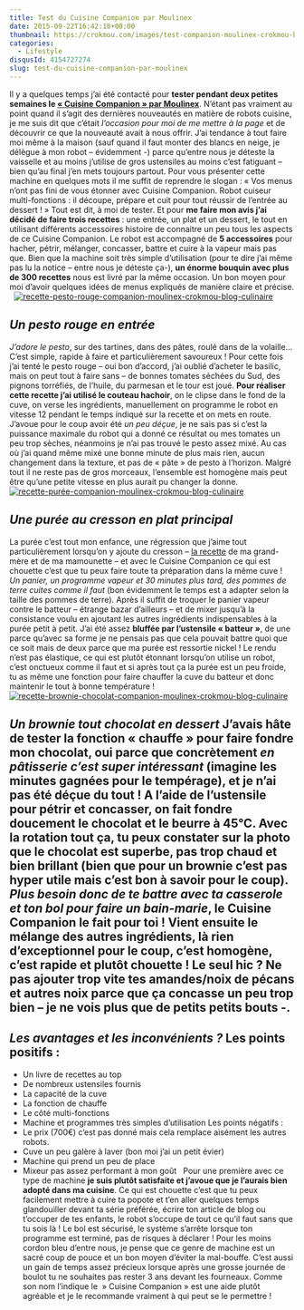 ```yaml
---
title: Test du Cuisine Companion par Moulinex
date: 2015-09-22T16:42:18+00:00
thumbnail: https://crokmou.com/images/test-companion-moulinex-crokmou-blog-culinaire1.jpg
categories:
  - Lifestyle
disqusId: 4154727274
slug: test-du-cuisine-companion-par-moulinex
---
```


Il y a quelques temps j’ai été contacté pour **tester pendant deux petites semaines le [« Cuisine Companion » par Moulinex](http://www.cuisinecompanion.moulinex.be/)**. N’étant pas vraiment au point quand il s’agit des dernières nouveautés en matière de robots cuisine, je me suis dit que c’était _l’occasion pour moi de me mettre à la page_ et de découvrir ce que la nouveauté avait à nous offrir. J’ai tendance à tout faire moi même à la maison (sauf quand il faut monter des blancs en neige, je délègue à mon robot – évidemment -) parce qu’entre nous je déteste la vaisselle et au moins j’utilise de gros ustensiles au moins c’est fatiguant – bien qu’au final j’en mets toujours partout. Pour vous présenter cette machine en quelques mots il me suffit de reprendre le slogan : « Vos menus n’ont pas fini de vous étonner avec Cuisine Companion. Robot cuiseur multi-fonctions : il découpe, prépare et cuit pour tout réussir de l’entrée au dessert ! » Tout est dit, à moi de tester. Et pour **me faire mon avis j’ai décidé de faire trois recettes** : une entrée, un plat et un dessert, le tout en utilisant différents accessoires histoire de connaitre un peu tous les aspects de ce Cuisine Companion. Le robot est accompagné de **5 accessoires** pour hacher, pétrir, mélanger, concasser, battre et cuire à la vapeur mais pas que. Bien que la machine soit très simple d’utilisation (pour te dire j’ai même pas lu la notice – entre nous je déteste ça-), **un énorme bouquin avec plus de 300 recettes** nous est livré par la même occasion. Un bon moyen pour moi d’avoir quelques idées de menus expliqués de manière claire et précise.   [![recette-pesto-rouge-companion-moulinex-crokmou-blog-culinaire](https://crokmou.com/images/recette-pesto-rouge-companion-moulinex-crokmou-blog-culinaire_xaolvj.jpg)](https://crokmou.com/images/recette-pesto-rouge-companion-moulinex-crokmou-blog-culinaire_xaolvj.jpg)

## _**Un pesto rouge en entrée**_

_J’adore le pesto_, sur des tartines, dans des pâtes, roulé dans de la volaille… C’est simple, rapide à faire et particulièrement savoureux ! Pour cette fois j’ai tenté le pesto rouge – oui bon d’accord, j’ai oublié d’acheter le basilic, mais on peut tout à faire sans – de bonnes tomates séchées du Sud, des pignons torréfiés, de l’huile, du parmesan et le tour est joué. **Pour réaliser cette recette j’ai utilisé le couteau hachoir**, on le clipse dans le fond de la cuve, on verse les ingrédients, manuellement on programme le robot en vitesse 12 pendant le temps indiqué sur la recette et on mets en route. J’avoue pour le coup avoir été _un peu déçue_, je ne sais pas si c’est la puissance maximale du robot qui a donné ce résultat ou mes tomates un peu trop sèches, néanmoins je n’ai pas trouvé le pesto assez mixé. Au cas où j’ai quand même mixé une bonne minute de plus mais rien, aucun changement dans la texture, et pas de « pâte » de pesto à l’horizon. Malgré tout il ne reste pas de gros morceaux, l’ensemble est homogène mais peut être qu’une petite vitesse en plus aurait pu changer la donne.   [![recette-purée-companion-moulinex-crokmou-blog-culinaire](https://crokmou.com/images/recette-pur--e-companion-moulinex-crokmou-blog-culinaire_giyfbb.jpg)](https://crokmou.com/images/recette-pur--e-companion-moulinex-crokmou-blog-culinaire_giyfbb.jpg)

## _**Une purée au cresson en plat principal**_

La purée c’est tout mon enfance, une régression que j’aime tout particulièrement lorsqu’on y ajoute du cresson – [la recette](http://www.crokmou.com/2011/11/la-puree-verte-au-cresson) de ma grand-mère et de ma mamounette – et avec le Cuisine Companion ce qui est chouette c’est que tu peux faire toute ta préparation dans la même cuve ! _Un panier, un programme vapeur et 30 minutes plus tard, des pommes de terre cuites comme il faut_ (bon évidemment le temps est a adapter selon la taille des pommes de terre). Après il suffit de troquer le panier vapeur contre le batteur – étrange bazar d’ailleurs – et de mixer jusqu’à la consistance voulu en ajoutant les autres ingrédients indispensables à la purée petit à petit. J’ai été assez **bluffée par l’ustensile « batteur »**, de une parce qu’avec sa forme je ne pensais pas que cela pouvait battre quoi que ce soit mais de deux parce que ma purée est ressortie nickel ! Le rendu n’est pas élastique, ce qui est plutôt étonnant lorsqu’on utilise un robot, c’est onctueux comme il faut et si après tout ça la purée est un peu froide, tu as même une fonction pour faire chauffer la cuve du batteur et donc maintenir le tout à bonne température !   [![recette-brownie-chocolat-companion-moulinex-crokmou-blog-culinaire](https://crokmou.com/images/recette-brownie-chocolat-companion-moulinex-crokmou-blog-culinaire_tuoehw.jpg)](https://crokmou.com/images/recette-brownie-chocolat-companion-moulinex-crokmou-blog-culinaire_tuoehw.jpg)

## _**Un brownie tout chocolat en dessert**_ **J’avais hâte de tester la fonction « chauffe » pour faire fondre mon chocolat**, oui parce que concrètement _en pâtisserie c’est super intéressant_ (imagine les minutes gagnées pour le tempérage), et je n’ai pas été déçue du tout ! A l’aide de l’ustensile pour pétrir et concasser, on fait fondre doucement le chocolat et le beurre à 45°C. Avec la rotation tout ça, tu peux constater sur la photo que le chocolat est superbe, pas trop chaud et bien brillant (bien que pour un brownie c’est pas hyper utile mais c’est bon à savoir pour le coup). _Plus besoin donc de te battre avec ta casserole et ton bol pour faire un bain-marie_, le Cuisine Companion le fait pour toi ! Vient ensuite le mélange des autres ingrédients, là rien d’exceptionnel pour le coup, c’est homogène, c’est rapide et plutôt chouette ! Le seul hic ? Ne pas ajouter trop vite tes amandes/noix de pécans et autres noix parce que ça concasse un peu trop bien – je ne vois plus que de petits petits bouts -.

## _**Les avantages et les inconvénients ?**_ Les points positifs :
* Un livre de recettes au top
* De nombreux ustensiles fournis
* La capacité de la cuve
* La fonction de chauffe
* Le côté multi-fonctions
* Machine et programmes très simples d’utilisation Les points négatifs :
* Le prix (700€) c’est pas donné mais cela remplace aisément les autres robots.
* Cuve un peu galère à laver (bon moi j’ai un petit évier)
* Machine qui prend un peu de place
* Mixeur pas assez performant à mon goût   Pour une première avec ce type de machine **je suis plutôt satisfaite et j’avoue que je l’aurais bien adopté dans ma cuisine**. Ce qui est chouette c’est que tu peux facilement mettre à cuire ta popote et t’en aller quelques temps glandouiller devant ta série préférée, écrire ton article de blog ou t’occuper de tes enfants, le robot s’occupe de tout ce qu’il faut sans que tu sois là ! Le bol est sécurisé, le système s’arrête lorsque ton programme est terminé, pas de risques à déclarer ! Pour les moins cordon bleu d’entre nous, je pense que ce genre de machine est un sacré coup de pouce et un bon moyen d’éviter la mal-bouffe. C’est aussi un gain de temps assez précieux lorsque après une grosse journée de boulot tu ne souhaites pas rester 3 ans devant les fourneaux. Comme son nom l’indique le  » Cuisine Companion » est une aide plutôt agréable et je le recommande vraiment à qui peut se le permettre !